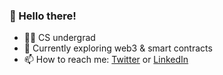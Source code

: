 ### 👋  Hello there!

- 👨‍🎓 CS undergrad
- 🚀 Currently exploring web3 & smart contracts
- 📫 How to reach me: [Twitter](https://twitter.com/sahilsaitn) or [LinkedIn](https://www.linkedin.com/in/sahilsait/)


<!-- - 👨‍💻 Full Stack Engineer -->
<!-- SahilSait/SahilSait is a ✨ special ✨ repository because its `README.md` (this file) appears on your GitHub profile.
You can click the Preview link to take a look at your changes. -->
<!-- - 💞️ I’m looking to collaborate on ... -->
<!-- - 👀 I’m interested in MERN stack and Django -->
